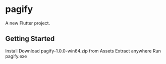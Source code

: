 # pagify

A new Flutter project.

## Getting Started

Install
Download pagify-1.0.0-win64.zip from Assets
Extract anywhere
Run pagify.exe
